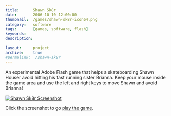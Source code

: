 ```yaml
---
title: 		Shawn Sk8r
date: 		2006-10-10 12:00:00
thumbnail: 	/games/shawn-sk8r-icon64.png
category: 	software
tags: 		[games, software, flash]
keywords:
description:

layout: 	project
archive:    true
#permalink:  /shawn-sk8r
---
```

An experimental Adobe Flash game that helps a skateboarding Shawn Houser
avoid hitting his fast running sister Brianna. Keep your mouse inside
the game area and use the left and right keys to move Shawn and avoid
Brianna!


[![Shawn Sk8r Screenshot]({{site.baseurl}}/assets/games/shawn-sk8r-screenshot.png)]({{site.baseurl}}/shawn-sk8r)

Click the screenshot to go [play the game]({{site.baseurl}}/shawn-sk8r).

